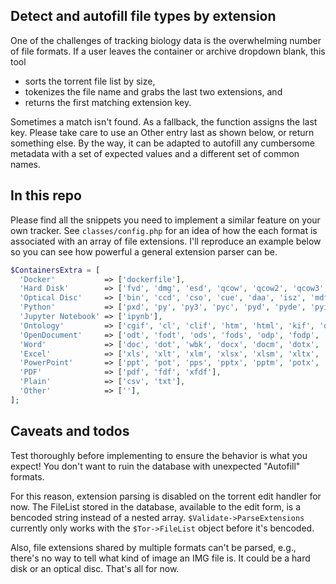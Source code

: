 ## Detect and autofill file types by extension

One of the challenges of tracking biology data is the overwhelming number of file formats.
If a user leaves the container or archive dropdown blank, this tool
  * sorts the torrent file list by size,
  * tokenizes the file name and grabs the last two extensions, and
  * returns the first matching extension key.

Sometimes a match isn't found.
As a fallback, the function assigns the last key.
Please take care to use an Other entry last as shown below, or return something else.
By the way, it can be adapted to autofill any cumbersome metadata with a set of expected values and a different set of common names.

## In this repo
Please find all the snippets you need to implement a similar feature on your own tracker.
See `classes/config.php` for an idea of how the each format is associated with an array of file extensions.
I'll reproduce an example below so you can see how powerful a general extension parser can be.

```php
$ContainersExtra = [
  'Docker'           => ['dockerfile'],
  'Hard Disk'        => ['fvd', 'dmg', 'esd', 'qcow', 'qcow2', 'qcow3', 'smi', 'swm', 'vdi', 'vhd', 'vhdx', 'vmdk', 'wim'],
  'Optical Disc'     => ['bin', 'ccd', 'cso', 'cue', 'daa', 'isz', 'mdf', 'mds', 'mdx', 'nrg', 'uif'],
  'Python'           => ['pxd', 'py', 'py3', 'pyc', 'pyd', 'pyde', 'pyi', 'pyo', 'pyp', 'pyt', 'pyw', 'pywz', 'pyx', 'pyz', 'rpy', 'xpy'],
  'Jupyter Notebook' => ['ipynb'],
  'Ontology'         => ['cgif', 'cl', 'clif', 'htm', 'html', 'kif', 'obo', 'owl', 'rdf', 'rdfa', 'rdfs', 'rif', 'tsv', 'xcl', 'xht', 'xhtml', 'xml'],
  'OpenDocument'     => ['odt', 'fodt', 'ods', 'fods', 'odp', 'fodp', 'odg', 'fodg', 'odf'],
  'Word'             => ['doc', 'dot', 'wbk', 'docx', 'docm', 'dotx', 'dotm', 'docb'],
  'Excel'            => ['xls', 'xlt', 'xlm', 'xlsx', 'xlsm', 'xltx', 'xltm', 'xlsb', 'xla', 'xlam', 'xll', 'xlw'],
  'PowerPoint'       => ['ppt', 'pot', 'pps', 'pptx', 'pptm', 'potx', 'potm', 'ppam', 'ppsx', 'ppsm', 'sldx', 'sldm'],
  'PDF'              => ['pdf', 'fdf', 'xfdf'],
  'Plain'            => ['csv', 'txt'],
  'Other'            => [''],
];
```

## Caveats and todos
Test thoroughly before implementing to ensure the behavior is what you expect!
You don't want to ruin the database with unexpected "Autofill" formats.

For this reason, extension parsing is disabled on the torrent edit handler for now.
The FileList stored in the database, available to the edit form, is a bencoded string instead of a nested array.
`$Validate->ParseExtensions` currently only works with the `$Tor->FileList` object before it's bencoded.

Also, file extensions shared by multiple formats can't be parsed, e.g., there's no way to tell what kind of image an IMG file is.
It could be a hard disk or an optical disc.
That's all for now.
